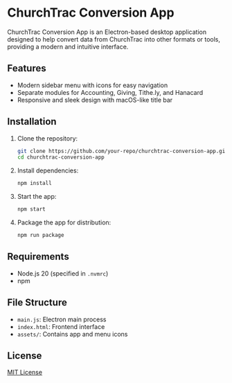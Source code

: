 # ChurchTrac Conversion App

ChurchTrac Conversion App is an Electron-based desktop application designed to help convert data from ChurchTrac into other formats or tools, providing a modern and intuitive interface.

## Features
- Modern sidebar menu with icons for easy navigation
- Separate modules for Accounting, Giving, Tithe.ly, and Hanacard
- Responsive and sleek design with macOS-like title bar

## Installation

1. Clone the repository:
   ```bash
   git clone https://github.com/your-repo/churchtrac-conversion-app.git
   cd churchtrac-conversion-app
   ```

2. Install dependencies:
   ```bash
   npm install
   ```

3. Start the app:
   ```bash
   npm start
   ```

4. Package the app for distribution:
   ```bash
   npm run package
   ```

## Requirements
- Node.js 20 (specified in `.nvmrc`)
- npm

## File Structure
- `main.js`: Electron main process
- `index.html`: Frontend interface
- `assets/`: Contains app and menu icons

## License
[MIT License](LICENSE)

